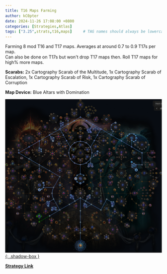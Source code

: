 ```yaml
---
title: T16 Maps Farming
author: kC0pter
date: 2024-11-26 17:08:00 +0800
categories: [Strategies,Atlas]
tags: ["3.25",strats,t16,maps]     # TAG names should always be lowercase
---
```


Farming 8 mod T16 and T17 maps. Averages at around 0.7 to 0.9 T17s per map.  
Can also be done on T17s but won't drop T17 maps then. Roll T17 maps for high% more maps.


**Scarabs:** 2x Cartography Scarab of the Multitude, 1x Cartography Scarab of Escalation, 1x Cartography Scarab of Risk, 1x Cartography Scarab of Corruption

**Map Device:** Blue Altars with Domination

[![Atlas Tree](/assets/img/atlas-trees/t16-maps-farm.png){: .shadow-box }]({{site.baseurl}}/assets/img/atlas-trees/t16-maps-farm.png)

[**Strategy Link**](https://maxroll.gg/poe/poe-atlas-tree/e2adn07r)